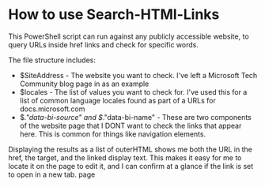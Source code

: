 # How to use Search-HTMl-Links

This PowerShell script can run against any publicly accessible website, to query URLs inside href links and check for specific words.

The file structure includes:

* $SiteAddress - The website you want to check. I've left a Microsoft Tech Community blog page in as an example
* $locales - The list of values you want to check for. I've used this for a list of common language locales found as part of a URLs for docs.microsoft.com
* $_."data-bi-source" and $_."data-bi-name" - These are two components of the website page that I DONT want to check the links that appear here. This is common for things like navigation elements.

Displaying the results as a list of outerHTML shows me both the URL in the href, the target, and the linked display text. This makes it easy for me to locate it on the page to edit it, and I can confirm at a glance if the link is set to open in a new tab.   page


